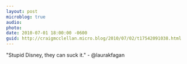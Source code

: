 ```yaml
---
layout: post
microblog: true
audio: 
photo: 
date: 2010-07-01 18:00:00 -0600
guid: http://craigmcclellan.micro.blog/2010/07/02/t17542091038.html
---
```

"Stupid Disney, they can suck it." - @laurakfagan
